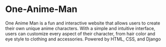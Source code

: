 # One-Anime-Man
One Anime Man is a fun and interactive website that allows users to create their own unique anime characters. With a simple and intuitive interface, users can customize every aspect of their character, from hair color and eye style to clothing and accessories. Powered by HTML, CSS, and Django
